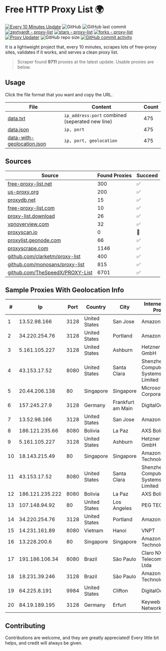 
# Free HTTP Proxy List 🌍

[![Every 10 Minutes Update](https://github.com/mertguvencli/http-proxy-list/actions/workflows/main.yml/badge.svg?branch=main)](https://github.com/mertguvencli/http-proxy-list/actions/workflows/main.yml)
![GitHub](https://img.shields.io/github/license/mertguvencli/http-proxy-list)
![GitHub last commit](https://img.shields.io/github/last-commit/mertguvencli/http-proxy-list)
[![zevtyardt - proxy-list](https://img.shields.io/static/v1?label=zevtyardt&message=proxy-list&color=blue&logo=github)](https://github.com/zevtyardt/proxy-list "Go to GitHub repo")
[![stars - proxy-list](https://img.shields.io/github/stars/zevtyardt/proxy-list?style=social)](https://github.com/zevtyardt/proxy-list)
[![forks - proxy-list](https://img.shields.io/github/forks/zevtyardt/proxy-list?style=social)](https://github.com/zevtyardt/proxy-list)
[![Proxy Updater](https://github.com/zevtyardt/proxy-list/workflows/Proxy%20Updater/badge.svg)](https://github.com/zevtyardt/proxy-list/actions?query=workflow:"Proxy+Updater")
![GitHub repo size](https://img.shields.io/github/repo-size/zevtyardt/proxy-list)
[![GitHub commit activity](https://img.shields.io/github/commit-activity/m/zevtyardt/proxy-list?logo=commits)](https://github.com/zevtyardt/proxy-list/commits/main)

It is a lightweight project that, every 10 minutes, scrapes lots of free-proxy sites, validates if it works, and serves a clean proxy list.

> Scraper found **9711** proxies at the latest update. Usable proxies are below.

## Usage

Click the file format that you want and copy the URL.

|File|Content|Count|
|----|-------|-----|
|[data.txt](https://raw.githubusercontent.com/mertguvencli/http-proxy-list/main/proxy-list/data.txt)|`ip_address:port` combined (seperated new line)|475|
|[data.json](https://raw.githubusercontent.com/mertguvencli/http-proxy-list/main/proxy-list/data.json)|`ip, port`|475|
|[data-with-geolocation.json](https://raw.githubusercontent.com/mertguvencli/http-proxy-list/main/proxy-list/data-with-geolocation.json)|`ip, port, geolocation`|475|

## Sources

|Source|Found Proxies|Succeed|
|------|-------------|-------|
|[free-proxy-list.net](https://free-proxy-list.net)|300|✅|
|[us-proxy.org](https://www.us-proxy.org)|200|✅|
|[proxydb.net](http://proxydb.net)|15|✅|
|[free-proxy-list.com](https://free-proxy-list.com/?page=&port=&type%5B%5D=http&type%5B%5D=https&up_time=0&search=Search)|10|✅|
|[proxy-list.download](https://www.proxy-list.download/HTTP)|26|✅|
|[vpnoverview.com](https://vpnoverview.com/privacy/anonymous-browsing/free-proxy-servers)|32|✅|
|[proxyscan.io](https://www.proxyscan.io)|0|🚫|
|[proxylist.geonode.com](https://proxylist.geonode.com/api/proxy-list?limit=300&page=1&sort_by=lastChecked&sort_type=desc&protocols=http,https)|66|✅|
|[proxyscrape.com](https://api.proxyscrape.com/v2/?request=displayproxies&protocol=http&timeout=10000&country=all&ssl=all&anonymity=all)|1146|✅|
|[github.com/clarketm/proxy-list](https://raw.githubusercontent.com/clarketm/proxy-list/master/proxy-list-raw.txt)|400|✅|
|[github.com/monosans/proxy-list](https://raw.githubusercontent.com/monosans/proxy-list/main/proxies/http.txt)|815|✅|
|[github.com/TheSpeedX/PROXY-List](https://raw.githubusercontent.com/TheSpeedX/PROXY-List/master/http.txt)|6701|✅|


## Sample Proxies With Geolocation Info

|#|Ip|Port|Country|City|Internet Service Provider|
|-|--|----|-------|----|-------------------------|
|1|13.52.98.166|3128|United States|San Jose|Amazon.com, Inc.|
|2|34.220.254.76|3128|United States|Portland|Amazon.com, Inc.|
|3|5.161.105.227|3128|United States|Ashburn|Hetzner Online GmbH|
|4|43.153.17.52|8080|United States|Santa Clara|Shenzhen Tencent Computer Systems Company Limited|
|5|20.44.206.138|80|Singapore|Singapore|Microsoft Corporation|
|6|157.245.27.9|3128|Germany|Frankfurt am Main|DigitalOcean, LLC|
|7|13.52.98.166|3128|United States|San Jose|Amazon.com, Inc.|
|8|186.121.235.66|8080|Bolivia|La Paz|AXS Bolivia S. A.|
|9|5.161.105.227|3128|United States|Ashburn|Hetzner Online GmbH|
|10|18.143.215.49|80|Singapore|Singapore|Amazon Technologies Inc.|
|11|43.153.17.52|8080|United States|Santa Clara|Shenzhen Tencent Computer Systems Company Limited|
|12|186.121.235.222|8080|Bolivia|La Paz|AXS Bolivia S. A.|
|13|107.148.94.92|80|United States|Los Angeles|PEG TECH INC|
|14|34.220.254.76|3128|United States|Portland|Amazon.com, Inc.|
|15|14.231.161.89|8080|Vietnam|Hanoi|VNPT|
|16|13.228.200.6|80|Singapore|Singapore|Amazon Technologies Inc.|
|17|191.186.106.34|8080|Brazil|São Paulo|Claro NXT Telecomunicacoes Ltda|
|18|18.231.39.246|3128|Brazil|São Paulo|Amazon Technologies Inc.|
|19|64.225.8.191|9984|United States|Clifton|DigitalOcean, LLC|
|20|84.19.189.195|3128|Germany|Erfurt|Keyweb AG IP Network|



## Contributing

Contributions are welcome, and they are greatly appreciated! Every
little bit helps, and credit will always be given.

